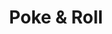 ---
layout: place
title: "Poke & Roll"
permalink: /ohio/cuyahoga-falls/poke-roll.html
stateAbbr: OH
stateName: Ohio
cityName: Cuyahoga Falls
seo:
  name: "Poke & Roll"
  type: Restaurant
  links: https://www.eatpokenroll.com/
description: "Looking for sushi in Cuyahoga Falls, Ohio? Check out Poke & Roll for a delightful Japanese dining experience. Enjoy a variety of sushi and other dishes in a ..."
place_id: ChIJi8fFfhwnMYgRPQ1HLtbMMVU
photos:
  - name: >-
      places/ChIJi8fFfhwnMYgRPQ1HLtbMMVU/photos/AeeoHcIME_x0z3UiOWWx4yInhgy7x3GLF2JVGsb6xvd5nbLvugx4dN_Bi6ZcDow8fWr-A2GCFcA-Nl35pyRJbZ0NvJqxtVU0bTOB1kemIfTEFf35x4jNhm58r8PqeVWDHqkcGrdn0gzqKlUDkGkydNHmpUUIRJubf70Ud8C7Yw12V58Z1Fo9ZRvbcdSomnSkkTwLPW6P8dHEldQUdfEr5wCtCKReb0DK1ffgtd__cDi07PIVL0Kmh7vyF2Ure3nbsPuWRs1qPAwVQPlfA5PeUYOBHp0lNoP6jpnhn5JQCFuiZzK0Gg
    widthPx: 2048
    heightPx: 1152
    authorAttributions:
      - displayName: Poke & Roll
        uri: https://maps.google.com/maps/contrib/115611808872992162799
        photoUri: >-
          https://lh3.googleusercontent.com/a/ACg8ocL_UPHKijuOTS-NOkNv5T58N0XfphRl9CPIgmlbqYXFY7SOrA=s100-p-k-no-mo
    flagContentUri: >-
      https://www.google.com/local/imagery/report/?cb_client=maps_api_places.places_api&image_key=!1e10!2sAF1QipNI3cm8cjxW4V2SmFQPIntKmVzuTad5PEQmiymu&hl=en-US
    googleMapsUri: >-
      https://www.google.com/maps/place//data=!3m4!1e2!3m2!1sAF1QipNI3cm8cjxW4V2SmFQPIntKmVzuTad5PEQmiymu!2e10!4m2!3m1!1s0x8831271c7ec5c78b:0x5531ccd62e470d3d
  - name: >-
      places/ChIJi8fFfhwnMYgRPQ1HLtbMMVU/photos/AeeoHcLLe18Vq8whZLII8dMmm4UyC8PAr3jlzBz221iytypgBcox8UjrRG3i1csd9UB6Hu2beIFE3a4clkLi3nRLkGcFczi7dN92P4fIIi02xFtr7EdmreMDodejsxK05ZZvNRjlcH2f41YOUR8OT2wf9m606UHHgoxp5KVIj8kUxbX7Sx2qYUtjlmRqlOARzAXeAwo0zlXy7GE6Tn3x-6EJvpXocpCcUKhOzBGVyGIpGgh1K0DUbbivrVMT2EG8AdjRqRe_hqPjDI8-XoFugq2j3cF77jmhL2sAnvTrLNNDMpwj6A
    widthPx: 4800
    heightPx: 3091
    authorAttributions:
      - displayName: Poke & Roll
        uri: https://maps.google.com/maps/contrib/115611808872992162799
        photoUri: >-
          https://lh3.googleusercontent.com/a/ACg8ocL_UPHKijuOTS-NOkNv5T58N0XfphRl9CPIgmlbqYXFY7SOrA=s100-p-k-no-mo
    flagContentUri: >-
      https://www.google.com/local/imagery/report/?cb_client=maps_api_places.places_api&image_key=!1e10!2sAF1QipO4TB2XWHDF8bCaQySr5rz3gNbXSzZ40NY0hi1c&hl=en-US
    googleMapsUri: >-
      https://www.google.com/maps/place//data=!3m4!1e2!3m2!1sAF1QipO4TB2XWHDF8bCaQySr5rz3gNbXSzZ40NY0hi1c!2e10!4m2!3m1!1s0x8831271c7ec5c78b:0x5531ccd62e470d3d
  - name: >-
      places/ChIJi8fFfhwnMYgRPQ1HLtbMMVU/photos/AeeoHcKUBcpUKu-BY-MMtb96bRSqyYj4mkGS-0iFiC7PGM-vNi7cU1nDuiD0dW3ymPUxUF0ARHm5jlKTbTTQvmXluPNKqxKo4DWRGm5Z5VAIA2mD2yjs0AvzAPB7xvg90oZE1EveOJcVcL4CJtPXehzFk-JrEuS42tak-9cUYpr5UTOpyMEY754VtDOgtS20_cHBxb-1PEZ0YBeItNFJkqcPwithoDEUZDjDcCPjub_yOnDS6_Mfj-KhjgOBZmzKXVuJq6Eaw0_y4GVtatUitg0OjjslrFFtQH_OzBwAPAH4dx2rmdxG23hpVm0ReapaA6BTNMBRI0okloYL79CJ2GLWsgil3H0O3JLKbSGMgsrvnMQtOEdreKYEhVJM2bbiYkYEsB9_4ggC-NtWmjGCK1dZvqKvt6eWhnkGzSRwFyUq4D141g
    widthPx: 3000
    heightPx: 4000
    authorAttributions:
      - displayName: Toni Zumpano
        uri: https://maps.google.com/maps/contrib/116257261458139998425
        photoUri: >-
          https://lh3.googleusercontent.com/a/ACg8ocKo07MOg1EmpxVSRM7xxTLyUgTtuLmkmGdlsdsefXbkI6eipQ=s100-p-k-no-mo
    flagContentUri: >-
      https://www.google.com/local/imagery/report/?cb_client=maps_api_places.places_api&image_key=!1e10!2sCIHM0ogKEICAgIDdg--gAw&hl=en-US
    googleMapsUri: >-
      https://www.google.com/maps/place//data=!3m4!1e2!3m2!1sCIHM0ogKEICAgIDdg--gAw!2e10!4m2!3m1!1s0x8831271c7ec5c78b:0x5531ccd62e470d3d
  - name: >-
      places/ChIJi8fFfhwnMYgRPQ1HLtbMMVU/photos/AeeoHcIngIqsXyHDYJ_WFCZrLRQipyoUHy1SR9YVJhNZkG4F5-I-TUXV5Njg0veaZJ6o3FmnguczSpCVPTqgDLgxOS_Cer7KPzUX1TxYib3jor00zh3lA3CL_4uy66qD_ccUn45A4fh-G0ho-H0deZNYZbTQewpUlk2ezLHY0bsZQgmCdf06hK73NF7Ge9g0KXjxp57EXw1CYdUppBXcp05vX5ttVTLxiVp-PqHzc5OkJZ1TX2XKJQiWB5lKs54J3DZKfvekWgxYC-XvsRnltPcRv7q7-7Y19hQcJTj6rFe2MgKjILS32gfGDr_te5ruk3rb0hCCY8Bm3jO9kp0Nb-yByTMdGjBZzhumLCymJ_peMdD7CPWO-IIPTN72DSVP4d1nZ9xNJHaWinSDKHhd3yo9RIhEW2A4_eCwYF3wrFabBfSM8lP9
    widthPx: 3024
    heightPx: 4032
    authorAttributions:
      - displayName: Joseph Duran
        uri: https://maps.google.com/maps/contrib/103641081166241953104
        photoUri: >-
          https://lh3.googleusercontent.com/a-/ALV-UjWH_P2xL0p5JM-RJ_qTUKQau_Bkfc0fGJ0MMnsibhdb-OtkUXdXjg=s100-p-k-no-mo
    flagContentUri: >-
      https://www.google.com/local/imagery/report/?cb_client=maps_api_places.places_api&image_key=!1e10!2sCIHM0ogKEICAgIDJyIrz-QE&hl=en-US
    googleMapsUri: >-
      https://www.google.com/maps/place//data=!3m4!1e2!3m2!1sCIHM0ogKEICAgIDJyIrz-QE!2e10!4m2!3m1!1s0x8831271c7ec5c78b:0x5531ccd62e470d3d
  - name: >-
      places/ChIJi8fFfhwnMYgRPQ1HLtbMMVU/photos/AeeoHcKqptcRC8dnlNqAdQ0HPf5cBxJadoVUWL8n_aK383hJk6Bh9679zt59D7xl97qQQd1ZPzFBbU5jSp0RtsNoHTrORi_HyqQRuz6MVE1DIC_hGmiTxMVoUZ7klSK5E5KFPSJYFKD0QGQkHMfEnhCHjgqtoOpa33_oSh0gAgzchHEEAvNX5-7HHwPM_GWR9cGJxUqO1QIJjRPemBuk5I-x6AhbsanH8_8tyUUCp7iQxcQcYrpQg9WJQHeG8bDJWkY4ix8Gzgwv2aJAV8Eajch3Ht4S8GG7l3uXfRPPVs-Qfv1LYF7YpyQMjW273l40Od4yLAetrWJHH5xEoUSMtYYGvfmI_UlwM0SHE2PZSGVqAwCbXxewA3d0Tl3z-6dY3DRoaZkqv0C16P8v88oS8uJMXZcZKFZs6yQZqiE5sQ
    widthPx: 3000
    heightPx: 4000
    authorAttributions:
      - displayName: Kay Robe
        uri: https://maps.google.com/maps/contrib/118367163696003348399
        photoUri: >-
          https://lh3.googleusercontent.com/a-/ALV-UjW-k79ulwbcYAfAAjlD60HMtA8ZgNzMccc1hyO1R5LE5VleaJ3lsA=s100-p-k-no-mo
    flagContentUri: >-
      https://www.google.com/local/imagery/report/?cb_client=maps_api_places.places_api&image_key=!1e10!2sCIHM0ogKEICAgIDJurlz&hl=en-US
    googleMapsUri: >-
      https://www.google.com/maps/place//data=!3m4!1e2!3m2!1sCIHM0ogKEICAgIDJurlz!2e10!4m2!3m1!1s0x8831271c7ec5c78b:0x5531ccd62e470d3d
  - name: >-
      places/ChIJi8fFfhwnMYgRPQ1HLtbMMVU/photos/AeeoHcLryx94OnnwAThvdwXqXtHydNRKwyELttrg5SElpZg9QVgS0InLaK-bsMBzTSleZySUFOuSzOMXe9sWc8KVWkf5VzVYeHn04RCR9wp5ZgNNg6464K96x5-HJt03g42sXFPlJlds-kSi3kWrDgkHko5tiEGm8o3sXoghLyIdoKm3_fZkYfC6caBpqUdIdEEbtZcbk2A91vLqtZIJ7GvmTM2hW2ctN-i6UjPPBF2KebS3mxPOYmMtF6LVsJWXezc--WiXyX3WDzNPpcqp_tUOsej4B9u24EXz_wtBdFbpVYwn4p_gOYv77wSrXFYVlbV2j_r0xbTwPsdUOqoAErM1GLgi4iO42a8Ac9KK9WoKR-zwPs4jl7zcMC_iZPTKffVEzUkSOKEcSkQNlehPUcDrjEdjXk8iwYTdujA9CVyeHwZb-WbX
    widthPx: 3024
    heightPx: 4032
    authorAttributions:
      - displayName: Holly Newhouse
        uri: https://maps.google.com/maps/contrib/102255393598988983337
        photoUri: >-
          https://lh3.googleusercontent.com/a/ACg8ocLo2dp-N1o-yN1oMrOGnuH75zkn-1YJrWWeSd0Kr-v1C_wduQ=s100-p-k-no-mo
    flagContentUri: >-
      https://www.google.com/local/imagery/report/?cb_client=maps_api_places.places_api&image_key=!1e10!2sCIHM0ogKEICAgICrvqP8iQE&hl=en-US
    googleMapsUri: >-
      https://www.google.com/maps/place//data=!3m4!1e2!3m2!1sCIHM0ogKEICAgICrvqP8iQE!2e10!4m2!3m1!1s0x8831271c7ec5c78b:0x5531ccd62e470d3d
  - name: >-
      places/ChIJi8fFfhwnMYgRPQ1HLtbMMVU/photos/AeeoHcKtT9BMnUuVU1DuEdeEzYdN78uaHNstc1X0NZGmZTiV2Eua2Rdvx8vVYxoDPHY1E1K1OkZWifVkETuacRohmFRFXai9UO2FNXpicR-SMjaHFv11x9xMY6WsdUIPNW1QPiwYFV-vyfEjeBCeFIJRFQISRog6loBc-oUvG_99zqaBDg9a5cBUMMdDAv7RrjY8v9xIDOOHOKsO5WO61SEzl0DzURxxHhRNNHI5MveVgB4VpsZsYTolc5v4H-4pA3FtxGj1Mm27NAE5_wOEuqfXYNwAuGrVn9KaQxqhegv05Z8o_2ZRi-kYWvWZzFeii0IJbyCUgK5KW5zbPVJL995KR_Udb7m0-qBQDIXyJRJHMbZcX6P5R7kqcFVLxiF0JKZ3JylzPOy2uXLkk9pc_Ro3hMm9bTexWEwSmnJAJFNgiUQ
    widthPx: 2601
    heightPx: 2601
    authorAttributions:
      - displayName: Breanna Lowery
        uri: https://maps.google.com/maps/contrib/108421808283299385198
        photoUri: >-
          https://lh3.googleusercontent.com/a/ACg8ocLm5eBUA9nMmFj-dG5XWUiI6cKe4f8N7QjscaZzM2Oc00v6SQ=s100-p-k-no-mo
    flagContentUri: >-
      https://www.google.com/local/imagery/report/?cb_client=maps_api_places.places_api&image_key=!1e10!2sCIHM0ogKEICAgICJuu6scQ&hl=en-US
    googleMapsUri: >-
      https://www.google.com/maps/place//data=!3m4!1e2!3m2!1sCIHM0ogKEICAgICJuu6scQ!2e10!4m2!3m1!1s0x8831271c7ec5c78b:0x5531ccd62e470d3d
  - name: >-
      places/ChIJi8fFfhwnMYgRPQ1HLtbMMVU/photos/AeeoHcLXc6XZiDilngELqpTu-Ramo-Gmqq1bMSMXjmvACL3biTNvK9wGbpI4-ltIRHaCF4me0sfM5F7Uwkv003bHbwYXlfjDGp3vw8YMUV5XCI07g0s2ed-La9B3mCNnCTl9p-pu6496OdLJymHc_o_3S6mq5DH9APLdnxotG3kTFL1LngPaCKW5BmckTdvXw74dHp0x6pd5qS2eUnUGlCPsqYwNWGQnjKDN4akfb7d9k3D11lF6ibjYoASwHzeQkdoFrOOmx3GHaMxmpVDnb16dqc4bqRF1XMFTHlhkQqbbgmtsqPzPXONT2pZsAg7h4q-vjGdJokcJAC4UUHcH0F-QfZwJaFmtaIn__wiQ_1GLqriTx-wstsQQcpB09SeRawKfBwrP2JaTcqbY-uSvXSzwGyX6dsPt0O9BB5kd5x01HeYKUQ
    widthPx: 4032
    heightPx: 2268
    authorAttributions:
      - displayName: Erik
        uri: https://maps.google.com/maps/contrib/111190452313008083072
        photoUri: >-
          https://lh3.googleusercontent.com/a/ACg8ocKvfbQRchOubV8qIUjDGJQAhcpjDob7FvsEiaSwcVpTJn6bIA=s100-p-k-no-mo
    flagContentUri: >-
      https://www.google.com/local/imagery/report/?cb_client=maps_api_places.places_api&image_key=!1e10!2sCIHM0ogKEICAgID97_T1Fg&hl=en-US
    googleMapsUri: >-
      https://www.google.com/maps/place//data=!3m4!1e2!3m2!1sCIHM0ogKEICAgID97_T1Fg!2e10!4m2!3m1!1s0x8831271c7ec5c78b:0x5531ccd62e470d3d
  - name: >-
      places/ChIJi8fFfhwnMYgRPQ1HLtbMMVU/photos/AeeoHcJe0lNPe3sSeWl0rs-tu7O6HwQsAS68-bDwW9eT2qq6g8r5NmRrKpsOAnXU8aaAFrAvfgnnYY7sDV1ec0ty02f54gQW5Ye60OKZ7K9wwfk5w57QUWqeL3oQZt7e1JwniEBBWvNSgsEsNbYdqIU87ix-IadxFPLqJzK1UMZvW5KStBwleW-ebrFfcwzgioLntEMg_7aSbVTcLb-UXIVDF6Bi5UfSxPapXmdfxyrAS7UiDFaVjfucTg2imOZe340EXWfE2Y9354ig2poD50I7KqbZ2JnVnT8CEMM6KdY4yMdZp_swGNz5K6Gyw9aWr5B4J7ZD4LJZTNpa82bm9K6aQ4LW9n6U7-JNhP9ntMue6U5t1wCoBf_sSVei0znHidFhFrBXDUyTD4__ffSnj63G80FYX7-J3XcziBGh2MSt2nZZfmxu
    widthPx: 4032
    heightPx: 2268
    authorAttributions:
      - displayName: Erik
        uri: https://maps.google.com/maps/contrib/111190452313008083072
        photoUri: >-
          https://lh3.googleusercontent.com/a/ACg8ocKvfbQRchOubV8qIUjDGJQAhcpjDob7FvsEiaSwcVpTJn6bIA=s100-p-k-no-mo
    flagContentUri: >-
      https://www.google.com/local/imagery/report/?cb_client=maps_api_places.places_api&image_key=!1e10!2sCIHM0ogKEICAgID97_T1ugE&hl=en-US
    googleMapsUri: >-
      https://www.google.com/maps/place//data=!3m4!1e2!3m2!1sCIHM0ogKEICAgID97_T1ugE!2e10!4m2!3m1!1s0x8831271c7ec5c78b:0x5531ccd62e470d3d
  - name: >-
      places/ChIJi8fFfhwnMYgRPQ1HLtbMMVU/photos/AeeoHcJdpfV27RYtezeTRMnI3iMKxoG3Ao_nhP-VU0hwxVFzPJ10JGP0_prM_IPUztMJd43l9YaNAwvPTjqeFjwezCQVAyPRpraDjCbMHqPfzF9mK8BEJPPOE2I5fn5RvUjNkyeKK5e8l1E7BdHLIt-sRTkTjcFsa0mDOHNx4P86_C_4zauS_Q0z2-jC9ZvvZ06iiCWnoZrR4AEtb1liw08EPps4G242YoxzUprzp8kyOfi6_AiF1f77NaPbHftiMqLs_NCzaiCzutmQGqlN1EppzqZALtS21zq-VPvqo1TMIp20dSg_3YTbKnyARr_8uru7FpGB6VriakJOfjHo0GmtiJM31-bGa3MmlG56oja0NQme-QXtVJ56LukT52znKrjs1yX39xNNRGy5bWGNXjtksQvMOB1Dw-YFownUay8uSI2WBqk
    widthPx: 1080
    heightPx: 1920
    authorAttributions:
      - displayName: Kate Karelina
        uri: https://maps.google.com/maps/contrib/116539309314962398957
        photoUri: >-
          https://lh3.googleusercontent.com/a-/ALV-UjUZhUAgoH0yt5mF4h9YZ23A3kVD-QDjF3yWLArSrDmtxQJ5UjUqrA=s100-p-k-no-mo
    flagContentUri: >-
      https://www.google.com/local/imagery/report/?cb_client=maps_api_places.places_api&image_key=!1e10!2sCIHM0ogKEICAgIDpvu_j1QE&hl=en-US
    googleMapsUri: >-
      https://www.google.com/maps/place//data=!3m4!1e2!3m2!1sCIHM0ogKEICAgIDpvu_j1QE!2e10!4m2!3m1!1s0x8831271c7ec5c78b:0x5531ccd62e470d3d
address: Parking lot, 3464 Hudson Dr Ste 101, Cuyahoga Falls, OH 44221, USA
street: Parking lot, 3464 Hudson Dr Ste 101
city: Cuyahoga Falls
state: OH
zip: '44221'
country: USA
neighborhood: null
latitude: '41.162815'
longitude: '-81.477739'
accessibility_options:
  wheelchairAccessibleParking: true
  wheelchairAccessibleEntrance: true
  wheelchairAccessibleRestroom: true
  wheelchairAccessibleSeating: true
business_status: OPERATIONAL
name: Poke & Roll
google_maps_links:
  directionsUri: >-
    https://www.google.com/maps/dir//''/data=!4m7!4m6!1m1!4e2!1m2!1m1!1s0x8831271c7ec5c78b:0x5531ccd62e470d3d!3e0
  placeUri: https://maps.google.com/?cid=6138912987354172733
  writeAReviewUri: >-
    https://www.google.com/maps/place//data=!4m3!3m2!1s0x8831271c7ec5c78b:0x5531ccd62e470d3d!12e1
  reviewsUri: >-
    https://www.google.com/maps/place//data=!4m4!3m3!1s0x8831271c7ec5c78b:0x5531ccd62e470d3d!9m1!1b1
  photosUri: >-
    https://www.google.com/maps/place//data=!4m3!3m2!1s0x8831271c7ec5c78b:0x5531ccd62e470d3d!10e5
primary_type: Restaurant
opening_hours:
  regular: null
  current: null
secondary_opening_hours:
  regular:
    weekdayDescriptions: null
    type: null
  current:
    weekdayDescriptions: null
    type: null
phone: (330) 615-2666
price_level: PRICE_LEVEL_MODERATE
price_range: $10 &ndash; $20
rating: '4.0'
rating_count: 65
website: https://www.eatpokenroll.com/
reviews:
  - name: >-
      places/ChIJi8fFfhwnMYgRPQ1HLtbMMVU/reviews/ChZDSUhNMG9nS0VJQ0FnTURJOHVhX1h3EAE
    relativePublishTimeDescription: in the last week
    rating: 2
    text:
      text: >-
        The food is great but you never get a consistent amount of food
        depending on who makes your bowl. I was given half the amount of food my
        co-worker was given and I payed more for my bowl. The guy that made my
        bowl had his AirPods in and I kept having to repeat myself when he was
        taking my order because he wasn’t paying attention. I won’t be coming
        back for a while unfortunately because the food is good, but it’s too
        expensive to be skimped out of half of my food.


        Also, my co-worker had a metal staple in her food.
      languageCode: en
    originalText:
      text: >-
        The food is great but you never get a consistent amount of food
        depending on who makes your bowl. I was given half the amount of food my
        co-worker was given and I payed more for my bowl. The guy that made my
        bowl had his AirPods in and I kept having to repeat myself when he was
        taking my order because he wasn’t paying attention. I won’t be coming
        back for a while unfortunately because the food is good, but it’s too
        expensive to be skimped out of half of my food.


        Also, my co-worker had a metal staple in her food.
      languageCode: en
    authorAttribution:
      displayName: Danielle Hooten
      uri: https://www.google.com/maps/contrib/116710390433742777913/reviews
      photoUri: >-
        https://lh3.googleusercontent.com/a-/ALV-UjX4nIfPiyA3OkLlyKOXTUdO-FkCGosd5wt-MA_rR13vLMBGY6rpOA=s128-c0x00000000-cc-rp-mo
    publishTime: '2025-04-08T16:58:16.302261Z'
    flagContentUri: >-
      https://www.google.com/local/review/rap/report?postId=ChZDSUhNMG9nS0VJQ0FnTURJOHVhX1h3EAE&d=17924085&t=1
    googleMapsUri: >-
      https://www.google.com/maps/reviews/data=!4m6!14m5!1m4!2m3!1sChZDSUhNMG9nS0VJQ0FnTURJOHVhX1h3EAE!2m1!1s0x8831271c7ec5c78b:0x5531ccd62e470d3d
  - name: >-
      places/ChIJi8fFfhwnMYgRPQ1HLtbMMVU/reviews/ChdDSUhNMG9nS0VJQ0FnSUNydnNPRzBBRRAB
    relativePublishTimeDescription: 9 months ago
    rating: 5
    text:
      text: >-
        Stopped by on Sunday to get a light lunch. The employees provided
        excellent customer service. Clean restaurant, larger portions than other
        Poke bowl places I’ve been to. I had so much left over! The free boba
        tea deal with a bowl was a great surprise too. Awesome place, can’t wait
        to come again.
      languageCode: en
    originalText:
      text: >-
        Stopped by on Sunday to get a light lunch. The employees provided
        excellent customer service. Clean restaurant, larger portions than other
        Poke bowl places I’ve been to. I had so much left over! The free boba
        tea deal with a bowl was a great surprise too. Awesome place, can’t wait
        to come again.
      languageCode: en
    authorAttribution:
      displayName: Holly Newhouse
      uri: https://www.google.com/maps/contrib/102255393598988983337/reviews
      photoUri: >-
        https://lh3.googleusercontent.com/a/ACg8ocLo2dp-N1o-yN1oMrOGnuH75zkn-1YJrWWeSd0Kr-v1C_wduQ=s128-c0x00000000-cc-rp-mo
    publishTime: '2024-07-07T17:17:00.775665Z'
    flagContentUri: >-
      https://www.google.com/local/review/rap/report?postId=ChdDSUhNMG9nS0VJQ0FnSUNydnNPRzBBRRAB&d=17924085&t=1
    googleMapsUri: >-
      https://www.google.com/maps/reviews/data=!4m6!14m5!1m4!2m3!1sChdDSUhNMG9nS0VJQ0FnSUNydnNPRzBBRRAB!2m1!1s0x8831271c7ec5c78b:0x5531ccd62e470d3d
  - name: >-
      places/ChIJi8fFfhwnMYgRPQ1HLtbMMVU/reviews/ChdDSUhNMG9nS0VJQ0FnSUR2MF9ES3F3RRAB
    relativePublishTimeDescription: 3 months ago
    rating: 2
    text:
      text: >-
        I’ve been here maybe 4 times now. I’ve always gotten bowls and they’re
        decent. Today I got a bowl with salmon and ended up having to ask for a
        refund because it tasted rotten and I didn’t keep eating it.


        I think they prep a day+ ahead with their food and don’t quality control
        it enough. They were very polite and refunded me when I called to inform
        them about this. The employees are kind and nice to talk to every time
        I’ve been in.


        I just want to be honest and say this place is not consistent with their
        food and the quality and most importantly with raw fish, the safety, of
        the food is questionable and random. I’m praying I don’t get sick from
        what salmon I did eat as I have a sensitive stomach.
      languageCode: en
    originalText:
      text: >-
        I’ve been here maybe 4 times now. I’ve always gotten bowls and they’re
        decent. Today I got a bowl with salmon and ended up having to ask for a
        refund because it tasted rotten and I didn’t keep eating it.


        I think they prep a day+ ahead with their food and don’t quality control
        it enough. They were very polite and refunded me when I called to inform
        them about this. The employees are kind and nice to talk to every time
        I’ve been in.


        I just want to be honest and say this place is not consistent with their
        food and the quality and most importantly with raw fish, the safety, of
        the food is questionable and random. I’m praying I don’t get sick from
        what salmon I did eat as I have a sensitive stomach.
      languageCode: en
    authorAttribution:
      displayName: Cacomagen
      uri: https://www.google.com/maps/contrib/116444957296484934882/reviews
      photoUri: >-
        https://lh3.googleusercontent.com/a-/ALV-UjXOYnQuJiyYin9KDCa7ri5k3umk7jSFmz6dg_UZeQrXGdKuUlZX=s128-c0x00000000-cc-rp-mo-ba4
    publishTime: '2024-12-23T19:56:48.224021Z'
    flagContentUri: >-
      https://www.google.com/local/review/rap/report?postId=ChdDSUhNMG9nS0VJQ0FnSUR2MF9ES3F3RRAB&d=17924085&t=1
    googleMapsUri: >-
      https://www.google.com/maps/reviews/data=!4m6!14m5!1m4!2m3!1sChdDSUhNMG9nS0VJQ0FnSUR2MF9ES3F3RRAB!2m1!1s0x8831271c7ec5c78b:0x5531ccd62e470d3d
  - name: >-
      places/ChIJi8fFfhwnMYgRPQ1HLtbMMVU/reviews/ChZDSUhNMG9nS0VJQ0FnSURKeUlyek9REAE
    relativePublishTimeDescription: a year ago
    rating: 2
    text:
      text: >-
        Don’t expect much from the hyped up sushi burrito.

        For one, it is tiny. They only use 1 sheet of the seaweed paper that it
        can’t be rolled properly.

        As soon as you take the wrapper off to eat it, it immediately starts
        falling apart and creating a mess.

        On top of that, the seaweed paper was rubbery to bite into.

        Most definitely not worth $13.99


        It might be better made if they use 2 sheets of seaweed paper to give it
        more clearance for rolling it up. I believe that would make it more
        secure and not fall apart.


        The strawberry boba tea that the girl offered was very bland and
        unsweet.


        I would say if you eat here, you’ll have a better luck with the poke
        bowls, because you can’t really mess that up.
      languageCode: en
    originalText:
      text: >-
        Don’t expect much from the hyped up sushi burrito.

        For one, it is tiny. They only use 1 sheet of the seaweed paper that it
        can’t be rolled properly.

        As soon as you take the wrapper off to eat it, it immediately starts
        falling apart and creating a mess.

        On top of that, the seaweed paper was rubbery to bite into.

        Most definitely not worth $13.99


        It might be better made if they use 2 sheets of seaweed paper to give it
        more clearance for rolling it up. I believe that would make it more
        secure and not fall apart.


        The strawberry boba tea that the girl offered was very bland and
        unsweet.


        I would say if you eat here, you’ll have a better luck with the poke
        bowls, because you can’t really mess that up.
      languageCode: en
    authorAttribution:
      displayName: Joseph Duran
      uri: https://www.google.com/maps/contrib/103641081166241953104/reviews
      photoUri: >-
        https://lh3.googleusercontent.com/a-/ALV-UjWH_P2xL0p5JM-RJ_qTUKQau_Bkfc0fGJ0MMnsibhdb-OtkUXdXjg=s128-c0x00000000-cc-rp-mo-ba3
    publishTime: '2023-07-09T20:26:01.201481Z'
    flagContentUri: >-
      https://www.google.com/local/review/rap/report?postId=ChZDSUhNMG9nS0VJQ0FnSURKeUlyek9REAE&d=17924085&t=1
    googleMapsUri: >-
      https://www.google.com/maps/reviews/data=!4m6!14m5!1m4!2m3!1sChZDSUhNMG9nS0VJQ0FnSURKeUlyek9REAE!2m1!1s0x8831271c7ec5c78b:0x5531ccd62e470d3d
  - name: >-
      places/ChIJi8fFfhwnMYgRPQ1HLtbMMVU/reviews/ChZDSUhNMG9nS0VJQ0FnSUNQa05udkpBEAE
    relativePublishTimeDescription: 4 months ago
    rating: 3
    text:
      text: >-
        The food was fine but kinda mid. Don't get the sushi burrito. It's a
        waste of money and less food than if you got a bowl.
      languageCode: en
    originalText:
      text: >-
        The food was fine but kinda mid. Don't get the sushi burrito. It's a
        waste of money and less food than if you got a bowl.
      languageCode: en
    authorAttribution:
      displayName: Olivia Woodland
      uri: https://www.google.com/maps/contrib/105934931415187395595/reviews
      photoUri: >-
        https://lh3.googleusercontent.com/a/ACg8ocIeByBHFLL86RWCiEJOZfoCzSJwKU3dSkTokhGzI6UX0eBhPA=s128-c0x00000000-cc-rp-mo-ba4
    publishTime: '2024-11-20T20:23:49.672122Z'
    flagContentUri: >-
      https://www.google.com/local/review/rap/report?postId=ChZDSUhNMG9nS0VJQ0FnSUNQa05udkpBEAE&d=17924085&t=1
    googleMapsUri: >-
      https://www.google.com/maps/reviews/data=!4m6!14m5!1m4!2m3!1sChZDSUhNMG9nS0VJQ0FnSUNQa05udkpBEAE!2m1!1s0x8831271c7ec5c78b:0x5531ccd62e470d3d
parking_options:
  freeParkingLot: true
  freeStreetParking: true
  valetParking: false
payment_options:
  acceptsCreditCards: true
  acceptsDebitCards: true
  acceptsCashOnly: false
  acceptsNfc: true
allow_dogs: null
curbside_pickup: null
delivery: true
dine_in: true
good_for_children: null
good_for_groups: null
good_for_sports: false
live_music: false
menu_for_children: true
outdoor_seating: null
reservable: null
restroom: true
serves_beer: null
serves_breakfast: null
serves_brunch: null
serves_cocktails: null
serves_coffee: null
serves_dinner: true
serves_dessert: null
serves_lunch: true
serves_vegetarian_food: null
serves_wine: null
takeout: true
summary: null

---